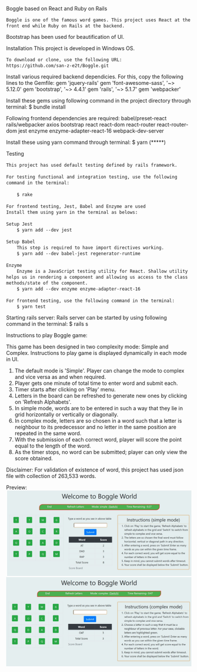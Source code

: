 Boggle based on React and Ruby on Rails

	Boggle is one of the famous word games. This project uses React at the front end while Ruby on Rails at the backend. 
Bootstrap has been used for beautification of UI.

Installation
	This project is developed in Windows OS.

	To download or clone, use the following URL:
	https://github.com/san-z-e2t/Boggle.git

Install various required backend dependicies. For this, copy the following lines to the Gemfile:
	gem 'jquery-rails'
	gem 'font-awesome-sass', '~> 5.12.0'
	gem 'bootstrap', '~> 4.4.1'
	gem 'rails', '~> 5.1.7'
	gem 'webpacker'

Install these gems using following command in the project directory through terminal:
	$ bundle install

Following frontend dependencies are required:
	babel/preset-react
	rails/webpacker
	axios
	bootstrap
	react
	react-dom
	react-router
	react-router-dom
	jest
	enzyme
	enzyme-adapter-react-16
	webpack-dev-server

Install these using yarn command through terminal:
	$ yarn (*****)

Testing

	This project has used default testing defined by rails framework.

	For testing functional and integration testing, use the following command in the terminal:

		$ rake 

	For frontend testing, Jest, Babel and Enzyme are used
	Install them using yarn in the terminal as belows:

	Setup Jest  
		$ yarn add --dev jest

	Setup Babel
		This step is required to have import directives working.
		$ yarn add --dev babel-jest regenerator-runtime

	Enzyme
		Enzyme is a JavaScript testing utility for React. Shallow utility helps us in rendering a component and allowing us access to the class methods/state of the component.
		$ yarn add --dev enzyme enzyme-adapter-react-16

	For frontend testing, use the following command in the terminal:
		$ yarn test

Starting rails server:
	Rails server can be started by using following command in the terminal:
		$ rails s

Instructions to play Boggle game:

This game has been designed in two complexity mode: Simple and Complex. Instructions to play game is displayed dynamically in each mode in UI.

1. The default mode is 'Simple'. Player can change the mode to complex and vice versa as and when required.
2. Player gets one minute of total time to enter word and submit each.
3. Timer starts after clicking on 'Play' menu.
4. Letters in the board can be refreshed to generate new ones by clicking on 'Refresh Alphabets'.
5. In simple mode, words are to be entered in such a way that they lie in grid horizontally or vertically or diagonally.
6. In complex mode, letters are so chosen in a word such that a letter is neighbour to its predecessor and no letter in the same position are repeated in the same word.
7. With the submission of each correct word, player will score the point equal to the length of the word.
8. As the timer stops, no word can be submitted; player can only view the score obtained.

Disclaimer:
	For validation of existence of word, this project has used json file with collection of 263,533 words.
	
Preview:
![Screenshot](Simple_Mode.jpg)
![Screenshot](Complex_mode.jpg)
